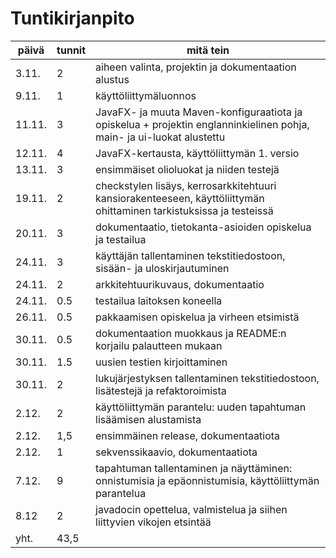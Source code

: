 # Tuntikirjanpito

**päivä** | **tunnit** | **mitä tein**
----------|------------|--------------
3.11. | 2 | aiheen valinta, projektin ja dokumentaation alustus
9.11. | 1 | käyttöliittymäluonnos
11.11. | 3 | JavaFX- ja muuta Maven-konfiguraatiota ja opiskelua + projektin englanninkielinen pohja, main- ja ui-luokat alustettu
12.11. | 4 | JavaFX-kertausta, käyttöliittymän 1. versio
13.11. | 3 | ensimmäiset olioluokat ja niiden testejä 
19.11. | 2 | checkstylen lisäys, kerrosarkkitehtuuri kansiorakenteeseen, käyttöliittymän ohittaminen tarkistuksissa ja testeissä 
20.11. | 3 | dokumentaatio, tietokanta-asioiden opiskelua ja testailua  
24.11. | 3 | käyttäjän tallentaminen tekstitiedostoon, sisään- ja uloskirjautuminen
24.11. | 2 | arkkitehtuurikuvaus, dokumentaatio
24.11. | 0.5 | testailua laitoksen koneella
26.11. | 0.5 | pakkaamisen opiskelua ja virheen etsimistä
30.11. | 0.5 | dokumentaation muokkaus ja README:n korjailu palautteen mukaan
30.11. | 1.5 | uusien testien kirjoittaminen
30.11. | 2 | lukujärjestyksen tallentaminen tekstitiedostoon, lisätestejä ja refaktoroimista  
2.12. | 2 | käyttöliittymän parantelu: uuden tapahtuman lisäämisen alustamista
2.12. | 1,5 | ensimmäinen release, dokumentaatiota  
2.12. | 1 | sekvenssikaavio, dokumentaatiota
7.12. | 9 | tapahtuman tallentaminen ja näyttäminen: onnistumisia ja epäonnistumisia, käyttöliittymän parantelua
8.12 | 2 | javadocin opettelua, valmistelua ja siihen liittyvien vikojen etsintää
yht. | 43,5 |
